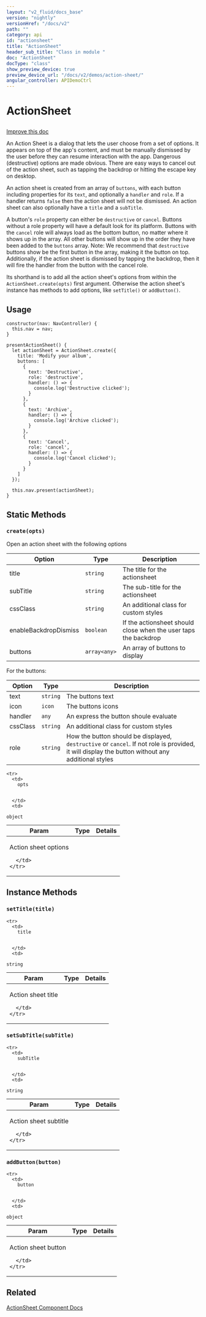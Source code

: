 ```yaml
---
layout: "v2_fluid/docs_base"
version: "nightly"
versionHref: "/docs/v2"
path: ""
category: api
id: "actionsheet"
title: "ActionSheet"
header_sub_title: "Class in module "
doc: "ActionSheet"
docType: "class"
show_preview_device: true
preview_device_url: "/docs/v2/demos/action-sheet/"
angular_controller: APIDemoCtrl 
---
```










<h1 class="api-title">


ActionSheet






</h1>

<a class="improve-v2-docs" href='http://github.com/driftyco/ionic/edit/2.0/ionic/components/action-sheet/action-sheet.ts#L9'>
Improve this doc
</a>






<p>An Action Sheet is a dialog that lets the user choose from a set of
options. It appears on top of the app&#39;s content, and must be manually
dismissed by the user before they can resume interaction with the app.
Dangerous (destructive) options are made obvious. There are easy
ways to cancel out of the action sheet, such as tapping the backdrop or
hitting the escape key on desktop. </p>
<p>An action sheet is created from an array of <code>buttons</code>, with each button
including properties for its <code>text</code>, and optionally a <code>handler</code> and <code>role</code>.
If a handler returns <code>false</code> then the action sheet will not be dismissed. An
action sheet can also optionally have a <code>title</code> and a <code>subTitle</code>.</p>
<p>A button&#39;s <code>role</code> property can either be <code>destructive</code> or <code>cancel</code>. Buttons
without a role property will have a default look for its platform. Buttons
with the <code>cancel</code> role will always load as the bottom button, no matter where
it shows up in the array. All other buttons will show up in the order they
have been added to the <code>buttons</code> array. Note: We recommend that <code>destructive</code>
buttons show be the first button in the array, making it the button on top.
Additionally, if the action sheet is dismissed by tapping the backdrop, then
it will fire the handler from the button with the cancel role.</p>
<p>Its shorthand is to add all the action sheet&#39;s options from within the
<code>ActionSheet.create(opts)</code> first argument. Otherwise the action sheet&#39;s
instance has methods to add options, like <code>setTitle()</code> or <code>addButton()</code>.</p>

<!-- @usage tag -->

<h2>Usage</h2>

<pre><code class="lang-ts">constructor(nav: NavController) {
  this.nav = nav;
}

presentActionSheet() {
  let actionSheet = ActionSheet.create({
    title: &#39;Modify your album&#39;,
    buttons: [
      {
        text: &#39;Destructive&#39;,
        role: &#39;destructive&#39;,
        handler: () =&gt; {
          console.log(&#39;Destructive clicked&#39;);
        }
      },
      {
        text: &#39;Archive&#39;,
        handler: () =&gt; {
          console.log(&#39;Archive clicked&#39;);
        }
      },
      {
        text: &#39;Cancel&#39;,
        role: &#39;cancel&#39;,
        handler: () =&gt; {
          console.log(&#39;Cancel clicked&#39;);
        }
      }
    ]
  });

  this.nav.present(actionSheet);
}
</code></pre>




<!-- @property tags -->
<h2>Static Methods</h2>
<div id="create"></div>
<h3><code>create(opts)</code>
  
</h3>

Open an action sheet with the following options

| Option                | Type       | Description                                                     |
|-----------------------|------------|-----------------------------------------------------------------|
| title                 |`string`    | The title for the actionsheet                                   |
| subTitle              |`string`    | The sub-title for the actionsheet                               |
| cssClass              |`string`    | An additional class for custom styles                           |
| enableBackdropDismiss |`boolean`   | If the actionsheet should close when the user taps the backdrop |
| buttons               |`array<any>`| An array of buttons to display                                  |

For the buttons:

| Option   | Type     | Description                                                                                                                                      |
|----------|----------|--------------------------------------------------------------------------------------------------------------------------------------------------|
| text     | `string` | The buttons text                                                                                                                                 |
| icon     | `icon`   | The buttons icons                                                                                                                                |
| handler  | `any`    | An express the button shoule evaluate                                                                                                            |
| cssClass | `string` | An additional class for custom styles                                                                                                            |
| role     | `string` | How the button should be displayed, `destructive` or `cancel`. If not role is provided, it will display the button without any additional styles |





<table class="table param-table" style="margin:0;">
  <thead>
    <tr>
      <th>Param</th>
      <th>Type</th>
      <th>Details</th>
    </tr>
  </thead>
  <tbody>
    
    <tr>
      <td>
        opts
        
        
      </td>
      <td>
        
  <code>object</code>
      </td>
      <td>
        <p>Action sheet options</p>

        
      </td>
    </tr>
    
  </tbody>
</table>









<!-- instance methods on the class -->

<h2>Instance Methods</h2>

<div id="setTitle"></div>

<h3>
<code>setTitle(title)</code>
  

</h3>




<table class="table param-table" style="margin:0;">
  <thead>
    <tr>
      <th>Param</th>
      <th>Type</th>
      <th>Details</th>
    </tr>
  </thead>
  <tbody>
    
    <tr>
      <td>
        title
        
        
      </td>
      <td>
        
  <code>string</code>
      </td>
      <td>
        <p>Action sheet title</p>

        
      </td>
    </tr>
    
  </tbody>
</table>








<div id="setSubTitle"></div>

<h3>
<code>setSubTitle(subTitle)</code>
  

</h3>




<table class="table param-table" style="margin:0;">
  <thead>
    <tr>
      <th>Param</th>
      <th>Type</th>
      <th>Details</th>
    </tr>
  </thead>
  <tbody>
    
    <tr>
      <td>
        subTitle
        
        
      </td>
      <td>
        
  <code>string</code>
      </td>
      <td>
        <p>Action sheet subtitle</p>

        
      </td>
    </tr>
    
  </tbody>
</table>








<div id="addButton"></div>

<h3>
<code>addButton(button)</code>
  

</h3>




<table class="table param-table" style="margin:0;">
  <thead>
    <tr>
      <th>Param</th>
      <th>Type</th>
      <th>Details</th>
    </tr>
  </thead>
  <tbody>
    
    <tr>
      <td>
        button
        
        
      </td>
      <td>
        
  <code>object</code>
      </td>
      <td>
        <p>Action sheet button</p>

        
      </td>
    </tr>
    
  </tbody>
</table>






<!-- related link -->

<h2>Related</h2>

<a href='/docs/v2/components#action-sheets'>ActionSheet Component Docs</a><!-- end content block -->


<!-- end body block -->

